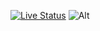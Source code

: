 [![Live Status](https://api.netlify.com/api/v1/badges/809534d6-d814-449f-a5b1-6839ea749cfd/deploy-status)](https://app.netlify.com/sites/tdk-landing-page/deploys)
![Alt](https://repobeats.axiom.co/api/embed/1829da821be0f91393cda8b77e94d9bfe46146b0.svg "Repobeats analytics image")
